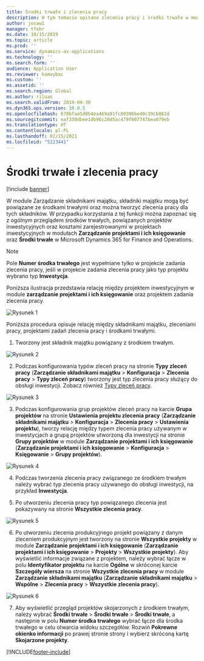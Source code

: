 ```yaml
---
title: Środki trwałe i zlecenia pracy
description: W tym temacie opisano zlecenia pracy i środki trwałe w module Zarządzanie składnikami majątku.
author: josaw1
manager: tfehr
ms.date: 10/15/2019
ms.topic: article
ms.prod: ''
ms.service: dynamics-ax-applications
ms.technology: ''
ms.search.form: ''
audience: Application User
ms.reviewer: kamaybac
ms.custom: ''
ms.assetid: ''
ms.search.region: Global
ms.author: riluan
ms.search.validFrom: 2019-09-30
ms.dyn365.ops.version: 10.0.5
ms.openlocfilehash: 678bfae5d0b4ea469a91fc89306be40c39cb082d
ms.sourcegitcommit: eaf330dbee1db96c20d5ac479f007747bea079eb
ms.translationtype: HT
ms.contentlocale: pl-PL
ms.lasthandoff: 02/15/2021
ms.locfileid: "5223441"
---
```

# <a name="work-orders-and-fixed-assets"></a>Środki trwałe i zlecenia pracy

[!include [banner](../../includes/banner.md)]


W module Zarządzanie składnikami majątku, składniki majątku mogą być powiązane ze środkami trwałymi oraz można tworzyć zlecenia pracy dla tych składników. W przypadku korzystania z tej funkcji można zapoznać się z ogólnym przeglądem środków trwałych, powiązanych projektów inwestycyjnych oraz kosztami zarejestrowanymi w projektach inwestycyjnych w modułach **Zarządzanie projektami i ich księgowanie** oraz **Środki trwałe** w Microsoft Dynamics 365 for Finance and Operations.

>[!NOTE]
>Pole **Numer środka trwałego** jest wypełniane tylko w projekcie zadania zlecenia pracy, jeśli w projekcie zadania zlecenia pracy jako typ projektu wybrano typ **Inwestycja**.

Poniższa ilustracja przedstawia relację między projektem inwestycyjnym w module **zarządzanie projektami i ich księgowanie** oraz projektem zadania zlecenia pracy.

![Rysunek 1](media/24-work-orders.png)

Poniższa procedura opisuje relację między składnikami majątku, zleceniami pracy, projektami zadań zlecenia pracy i środkami trwałymi.

1. Tworzony jest składnik majątku powiązany z środkiem trwałym.

![Rysunek 2](media/25-work-orders.png)

2. Podczas konfigurowania typów zleceń pracy na stronie **Typy zleceń pracy** (**Zarządzanie składnikami majątku** > **Konfiguracja** > **Zlecenia pracy** > **Typy zleceń pracy**) tworzony jest typ zlecenia pracy służący do obsługi inwestycji. Zobacz również [Typy zleceń pracy](../setup-for-work-orders/work-order-types.md).

![Rysunek 3](media/26-work-orders.png)

3. Podczas konfigurowania grup projektów zleceń pracy na karcie **Grupa projektów** na stronie **Ustawienia projektu zlecenia pracy** (**Zarządzanie składnikami majątku** > **Konfiguracja** > **Zlecenia pracy** > **Ustawienia projektu**), tworzy relację między typem zlecenia pracy używanym w inwestycjach a grupą projektów utworzoną dla inwestycji na stronie **Grupy projektów** w module **Zarządzanie projektami i ich księgowanie** (**Zarządzanie projektami i ich księgowanie** > **Konfiguracja** > **Księgowanie** > **Grupy projektów**).

![Rysunek 4](media/27-work-orders.png)

4. Podczas tworzenia zlecenia pracy związanego ze środkiem trwałym należy wybrać typ zlecenia pracy używanego do obsługi inwestycji, na przykład **Inwestycja**.

5. Po utworzeniu zlecenia pracy typ powiązanego zlecenia jest pokazywany na stronie **Wszystkie zlecenia pracy**.

![Rysunek 5](media/28-work-orders.png)

6. Po utworzeniu zlecenia produkcyjnego projekt powiązany z danym zleceniem produkcyjnym jest tworzony na stronie **Wszystkie projekty** w module **Zarządzanie projektami i ich księgowanie** (**Zarządzanie projektami i ich księgowanie** > **Projekty** > **Wszystkie projekty**). Aby wyświetlić informacje związane z projektem, należy wybrać łącze w polu **Identyfikator projektu** na karcie **Ogólne** w skróconej karcie **Szczegóły wiersza** na stronie **Wszystkie zlecenia pracy** w module **Zarządzanie składnikami majątku** (**Zarządzanie składnikami majątku** > **Wspólne** > **Zlecenia pracy** > **Wszystkie zlecenia pracy**).

![Rysunek 6](media/29-work-orders.png)

7. Aby wyświetlić przegląd projektów skojarzonych z środkiem trwałym, należy wybrać **Środki trwałe** > **Środki trwałe** > **Środki trwałe**, a następnie w polu **Numer środka trwałego** wybrać łącze dla środka trwałego w celu otwarcia widoku szczegółów. Rozwiń **Pokrewne okienko informacji** po prawej stronie strony i wybierz skróconą kartę **Skojarzone projekty**.



[!INCLUDE[footer-include](../../../includes/footer-banner.md)]